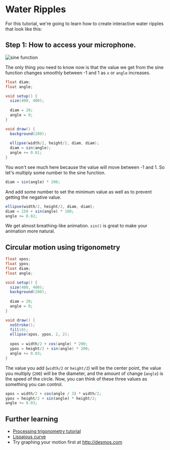 # Water Ripples

For this tutorial, we're going to learn how to create interactive water ripples that look like this:

## Step 1: How to access your microphone.

![sine function](../images/graph-sine-cosine.png)

The only thing you need to know now is that the value we get from the sine function changes smoothly between -1 and 1 as `x` or `angle` increases.

```java
float diam;
float angle;

void setup() {
  size(400, 400);
  
  diam = 20;
  angle = 0;
}

void draw() {
  background(200);
  
  ellipse(width/2, height/2, diam, diam);
  diam = sin(angle);
  angle += 0.01;
}
```
You won't see much here because the value will move between -1 and 1. So let's multiply some number to the sine function.

```js
diam = sin(angle) * 200;
```

And add some number to set the minimum value as well as to prevent getting the negative value.

```js
ellipse(width/2, height/2, diam, diam);
diam = 150 + sin(angle) * 100;
angle += 0.02;
```
We get almost breathing-like animation. `sin()` is great to make your animation more natural.


## Circular motion using trigonometry

```java
float xpos;
float ypos;
float diam;
float angle;

void setup() {
  size(400, 400);
  background(200);
  
  diam = 20;
  angle = 0;
}

void draw() {
  noStroke();
  fill(0);
  ellipse(xpos, ypos, 2, 2);
  
  xpos = width/2 + cos(angle) * 200;
  ypos = height/2 + sin(angle) * 200;
  angle += 0.03;
}
```

The value you add (`width/2` or `height/2`) will be the center point, the value you multiply (`200`) will be the diameter, and the amount of change (`angle`) is the speed of the circle. Now, you can think of these three values as something you can control.

```js
xpos = width/2 + cos(angle / 3) * width/2;
ypos = height/2 + sin(angle) * height/2;
angle += 0.03;
```



## Further learning
- [Processing trigonometry tutorial](https://processing.org/tutorials/trig/)
- [Lissajous curve](https://en.wikipedia.org/wiki/Lissajous_curve)
- Try graphing your motion first at http://desmos.com

